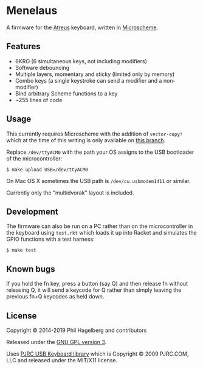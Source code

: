 # Menelaus

A firmware for the
[Atreus](http://atreus.technomancy.us) keyboard, written in
[Microscheme](https://ryansuchocki.github.io/microscheme/).

## Features

* 6KRO (6 simultaneous keys, not including modifiers)
* Software debouncing
* Multiple layers, momentary and sticky (limited only by memory)
* Combo keys (a single keystroke can send a modifier and a non-modifier)
* Bind arbitrary Scheme functions to a key
* ~255 lines of code

## Usage

This currently requires Microscheme with the addition of
`vector-copy!` which at the time of this writing is only available on
[this branch](https://github.com/ryansuchocki/microscheme/pull/31).

Replace `/dev/ttyACM0` with the path your OS assigns to the USB
bootloader of the microcontroller:

    $ make upload USB=/dev/ttyACM0

On Mac OS X sometimes the USB path is `/dev/cu.usbmodem1411` or similar.

Currently only the "multidvorak" layout is included.

## Development

The firmware can also be run on a PC rather than on the
microcontroller in the keyboard using `test.rkt` which loads it up
into Racket and simulates the GPIO functions with a test harness:

    $ make test

## Known bugs

If you hold the fn key, press a button (say Q) and then release fn
without releasing Q, it will send a keycode for Q rather than simply
leaving the previous fn+Q keycodes as held down.

## License

Copyright © 2014-2019 Phil Hagelberg and contributors

Released under the [GNU GPL version 3](https://www.gnu.org/licenses/gpl.html).

Uses [PJRC USB Keyboard library](http://www.pjrc.com/teensy/usb_keyboard.html)
which is Copyright © 2009 PJRC.COM, LLC and released under the MIT/X11 license.
